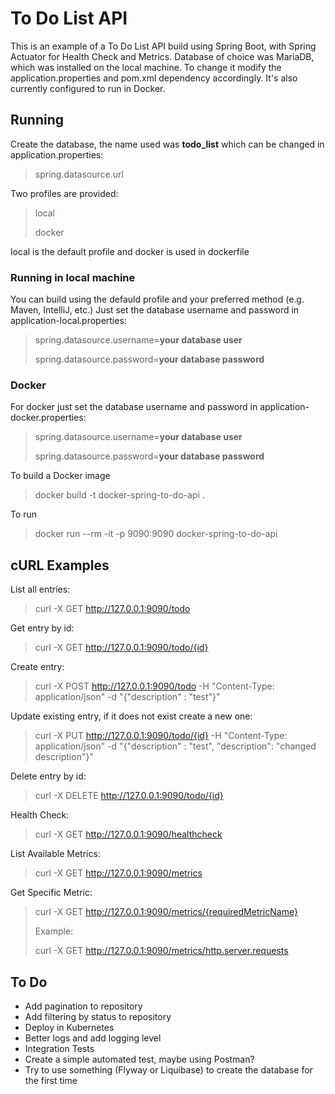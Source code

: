 # To Do List API
This is an example of a To Do List API build using Spring Boot, with Spring Actuator for Health Check and Metrics.
Database of choice was MariaDB, which was installed on the local machine. To change it modify the application.properties and pom.xml dependency accordingly.
It's also currently configured to run in Docker.
## Running
Create the database, the name used was **todo_list** which can be changed in application.properties:
> spring.datasource.url

Two profiles are provided:
> local
>
> docker

local is the default profile and docker is used in dockerfile
### Running in local machine
You can build using the defauld profile and your preferred method (e.g. Maven, IntelliJ, etc.)
Just set the database username and password in application-local.properties:
> spring.datasource.username=**your database user**
>
> spring.datasource.password=**your database password**
### Docker
For docker just set the database username and password in application-docker.properties:
> spring.datasource.username=**your database user**
>
> spring.datasource.password=**your database password**

To build a Docker image
> docker build -t docker-spring-to-do-api .

To run
> docker run --rm -it -p 9090:9090 docker-spring-to-do-api

## cURL Examples
List all entries:
> curl -X GET http://127.0.0.1:9090/todo

Get entry by id:
> curl -X GET http://127.0.0.1:9090/todo/{id}

Create entry:
> curl -X POST http://127.0.0.1:9090/todo -H "Content-Type: application/json" -d "{\"description\" : \"test\"}"

Update existing entry, if it does not exist create a new one:
> curl -X PUT http://127.0.0.1:9090/todo/{id} -H "Content-Type: application/json" -d "{\"description\" : \"test\", \"description\": \"changed description\"}"

Delete entry by id:
> curl -X DELETE http://127.0.0.1:9090/todo/{id}

Health Check:
> curl -X GET http://127.0.0.1:9090/healthcheck

List Available Metrics:
> curl -X GET http://127.0.0.1:9090/metrics

Get Specific Metric:
> curl -X GET http://127.0.0.1:9090/metrics/{requiredMetricName}
>
>Example:
>
> curl -X GET http://127.0.0.1:9090/metrics/http.server.requests

## To Do
- Add pagination to repository
- Add filtering by status to repository
- Deploy in Kubernetes
- Better logs and add logging level
- Integration Tests
- Create a simple automated test, maybe using Postman?
- Try to use something (Flyway or Liquibase) to create the database for the first time
